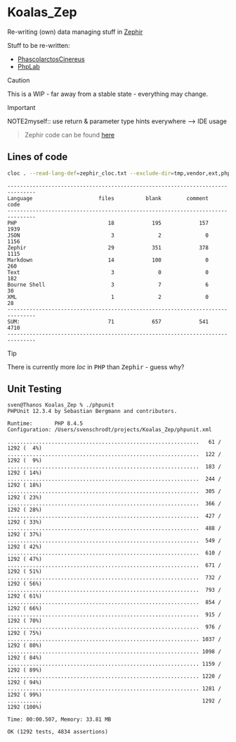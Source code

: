 # Koalas_Zep

Re-writing (own) data managing stuff in [Zephir](https://docs.zephir-lang.com)

Stuff to be re-written: 
- [PhascolarctosCinereus](https://github.com/SchrodtSven/PhascolarctosCinereus)
- [PhpLab](https://github.com/SchrodtSven/PhpLab)


> [!CAUTION]  
> This is a WIP - far away from a stable state - everything may change.


> [!IMPORTANT]  
> NOTE2myself:: use return & parameter type hints everywhere --> IDE usage

 

> Zephir code can be found [here](https://github.com/SchrodtSven/Koalas_Zep/tree/main/koalas/koalas)

## Lines of code
```sh
cloc . --read-lang-def=zephir_cloc.txt --exclude-dir=tmp,vendor,ext,phpunit,ide,.phpunit.cache,.zephir
```

```
-------------------------------------------------------------------------------
Language                     files          blank        comment           code
-------------------------------------------------------------------------------
PHP                             18            195            157           1939
JSON                             3              2              0           1156
Zephir                          29            351            378           1115
Markdown                        14            100              0            260
Text                             3              0              0            182
Bourne Shell                     3              7              6             30
XML                              1              2              0             28
-------------------------------------------------------------------------------
SUM:                            71            657            541           4710
-------------------------------------------------------------------------------
```

> [!TIP]
> There is currently more <var>loc</var> in <kbd>PHP</kbd> than <kbd>Zephir</kbd> - guess why?

## Unit Testing 

```
sven@Thanos Koalas_Zep % ./phpunit
PHPUnit 12.3.4 by Sebastian Bergmann and contributors.

Runtime:       PHP 8.4.5
Configuration: /Users/svenschrodt/projects/Koalas_Zep/phpunit.xml

.............................................................   61 / 1292 (  4%)
.............................................................  122 / 1292 (  9%)
.............................................................  183 / 1292 ( 14%)
.............................................................  244 / 1292 ( 18%)
.............................................................  305 / 1292 ( 23%)
.............................................................  366 / 1292 ( 28%)
.............................................................  427 / 1292 ( 33%)
.............................................................  488 / 1292 ( 37%)
.............................................................  549 / 1292 ( 42%)
.............................................................  610 / 1292 ( 47%)
.............................................................  671 / 1292 ( 51%)
.............................................................  732 / 1292 ( 56%)
.............................................................  793 / 1292 ( 61%)
.............................................................  854 / 1292 ( 66%)
.............................................................  915 / 1292 ( 70%)
.............................................................  976 / 1292 ( 75%)
............................................................. 1037 / 1292 ( 80%)
............................................................. 1098 / 1292 ( 84%)
............................................................. 1159 / 1292 ( 89%)
............................................................. 1220 / 1292 ( 94%)
............................................................. 1281 / 1292 ( 99%)
...........                                                   1292 / 1292 (100%)

Time: 00:00.507, Memory: 33.81 MB

OK (1292 tests, 4834 assertions)
```

